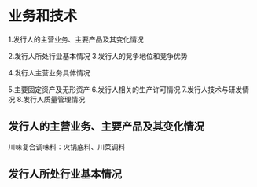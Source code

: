 # 业务和技术
1.发行人的主营业务、主要产品及其变化情况

2.发行人所处行业基本情况
3.发行人的竞争地位和竞争优势

4.发行人主营业务具体情况

5.主要固定资产及无形资产
6.发行人相关的生产许可情况
7.发行人技术与研发情况
8.发行人质量管理情况

## 发行人的主营业务、主要产品及其变化情况
川味复合调味料：火锅底料、川菜调料

## 发行人所处行业基本情况

